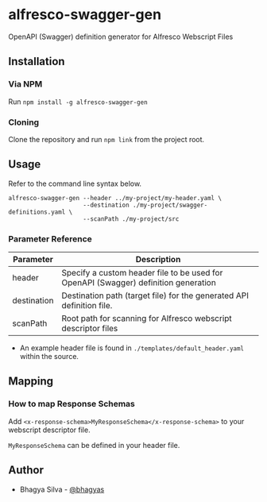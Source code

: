 # alfresco-swagger-gen
OpenAPI (Swagger) definition generator for Alfresco Webscript Files

## Installation

### Via NPM 
Run `npm install -g alfresco-swagger-gen`

### Cloning 
Clone the repository and run `npm link` from the project root.

## Usage

Refer to the command line syntax below.

```
alfresco-swagger-gen --header ../my-project/my-header.yaml \
                     --destination ./my-project/swagger-definitions.yaml \
                     --scanPath ./my-project/src  
```                  

### Parameter Reference
| Parameter | Description |
|-----------|-------------|
| header  | Specify a custom header file to be used for OpenAPI (Swagger) definition generation |
| destination | Destination path (target file) for the generated API definition file. |
| scanPath | Root path for scanning for Alfresco webscript descriptor files |

* An example header file is found in `./templates/default_header.yaml` within the source.


## Mapping
### How to map  Response Schemas
Add `<x-response-schema>MyResponseSchema</x-response-schema>` to your webscript descriptor file.

`MyResponseSchema` can be defined in your header file.

## Author
- Bhagya Silva - [@bhagyas](https://linkedin.com/in/bhagyas)